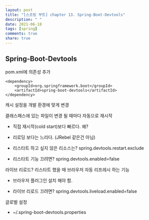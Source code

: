 ```yaml
---
layout: post
title: "[스프링 부트] chapter 13. Spring-Boot-Devtools"
description: " "
date: 2021-06-18
tags: [spring]
comments: true
share: true
---
```


## Spring-Boot-Devtools



pom.xml에 의존성 추가

```properties
<dependency>
    <groupId>org.springframework.boot</groupId>
    <artifactId>spring-boot-devtools</artifactId>
</dependency>
```



캐시 설정을 개발 환경에 맞게 변경

클래스패스에 있는 파일이 변경 될 때마다 자동으로 재시작

- 직접 재시작(cold start)보다 빠르다. 왜?

- 리로딩 보다는 느리다. (JRebel 같은건 아님)

- 리스타트 하고 싶지 않은 리소스는? spring.devtools.restart.exclude

- 리스타트 기능 끄려면? spring.devtools.enabled=false

라이브 리로드? 리스타트 했을 때 브라우저 자동 리프레시 하는 기능

- 브라우저 플러그인 설치 해야 함.

- 라이브 리로드 끄려면? spring.devtools.liveload.enabled=false

글로벌 설정

- ~/.spring-boot-devtools.properties

